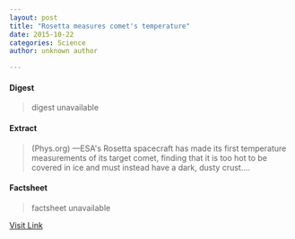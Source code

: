 ```yaml
---
layout: post
title: "Rosetta measures comet's temperature"
date: 2015-10-22
categories: Science
author: unknown author

---
```



#### Digest
>digest unavailable

#### Extract
>(Phys.org) —ESA's Rosetta spacecraft has made its first temperature measurements of its target comet, finding that it is too hot to be covered in ice and must instead have a dark, dusty crust....

#### Factsheet
>factsheet unavailable

[Visit Link](http://phys.org/news326111431.html)


